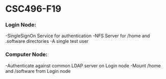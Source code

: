 # CSC496-F19


### Login Node:
-SingleSignOn Service for authentication
-NFS Server for /home and .software directories
-A single test user
### Computer Node:
-Authenticate against common LDAP server on Login node
-Mount /home and /software from Login node
